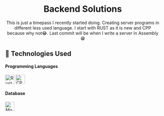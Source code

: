 <div align='center'>

<h1>Backend Solutions</h1>
<p>This is just a timepass I recently started doing. Creating server programs in different less used language. I start with RUST as it is new and CPP because why not😂. Last commit will be when I write a server in Assembly😁</p>

</div>


## :star2: Technologies Used

<h4>Programming Languages</h4> 
    <img src="https://img.shields.io/badge/Rust-red?style=flat-square&logo=Rust&labelColor=grey&color=red" alt="Rust Logo" height="30">
    <img src="https://img.shields.io/badge/C%2B%2B-blue?style=flat-square&logo=C%2B%2B&labelColor=grey&color=red" alt="CPP Logo" height="30">
<h4>Database</h4> 
<img src="https://img.shields.io/badge/MongoDB-brightgreen?style=flat-square&logo=MongoDB&labelColor=grey" alt="MongoDB Logo" height="30">

